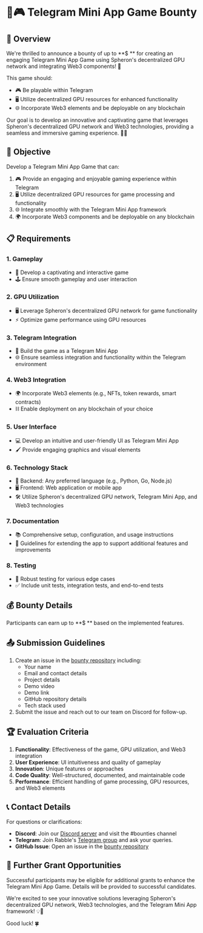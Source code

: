 # 🏀🎮 Telegram Mini App Game Bounty

## 🌟 Overview

We're thrilled to announce a bounty of up to **$ ** for creating an engaging Telegram Mini App Game using Spheron's decentralized GPU network and integrating Web3 components! 🚀

This game should:

- 🎮 Be playable within Telegram
- 🖥️ Utilize decentralized GPU resources for enhanced functionality
- 🌐 Incorporate Web3 elements and be deployable on any blockchain

Our goal is to develop an innovative and captivating game that leverages Spheron's decentralized GPU network and Web3 technologies, providing a seamless and immersive gaming experience. 🎲✨

## 🎯 Objective

Develop a Telegram Mini App Game that can:

1. 🎮 Provide an engaging and enjoyable gaming experience within Telegram
2. 🖥️ Utilize decentralized GPU resources for game processing and functionality
3. 🌐 Integrate smoothly with the Telegram Mini App framework
4. 🌍 Incorporate Web3 components and be deployable on any blockchain

## 📋 Requirements

### 1. Gameplay

- 🎯 Develop a captivating and interactive game
- 🕹️ Ensure smooth gameplay and user interaction

### 2. GPU Utilization

- 🖥️ Leverage Spheron's decentralized GPU network for game functionality
- ⚡ Optimize game performance using GPU resources

### 3. Telegram Integration

- 📱 Build the game as a Telegram Mini App
- 🌐 Ensure seamless integration and functionality within the Telegram environment

### 4. Web3 Integration

- 🌍 Incorporate Web3 elements (e.g., NFTs, token rewards, smart contracts)
- ⛓️ Enable deployment on any blockchain of your choice

### 5. User Interface

- 💻 Develop an intuitive and user-friendly UI as Telegram Mini App
- 🖌️ Provide engaging graphics and visual elements

### 6. Technology Stack

- 🔧 Backend: Any preferred language (e.g., Python, Go, Node.js)
- 🖥️ Frontend: Web application or mobile app
- 🛠️ Utilize Spheron's decentralized GPU network, Telegram Mini App, and Web3 technologies

### 7. Documentation

- 📚 Comprehensive setup, configuration, and usage instructions
- 📝 Guidelines for extending the app to support additional features and improvements

### 8. Testing

- 🧪 Robust testing for various edge cases
- ✅ Include unit tests, integration tests, and end-to-end tests

## 💰 Bounty Details

Participants can earn up to **$ ** based on the implemented features.

## 📤 Submission Guidelines

1. Create an issue in the [bounty repository](https://github.com/spheronfdn/spheron-bounties) including:
   - Your name
   - Email and contact details
   - Project details
   - Demo video
   - Demo link
   - GitHub repository details
   - Tech stack used
2. Submit the issue and reach out to our team on Discord for follow-up.

## 🏆 Evaluation Criteria

1. **Functionality**: Effectiveness of the game, GPU utilization, and Web3 integration
2. **User Experience**: UI intuitiveness and quality of gameplay
3. **Innovation**: Unique features or approaches
4. **Code Quality**: Well-structured, documented, and maintainable code
5. **Performance**: Efficient handling of game processing, GPU resources, and Web3 elements

## 📞 Contact Details

For questions or clarifications:

- **Discord**: Join our [Discord server](https://sphn.wiki/discord) and visit the #bounties channel
- **Telegram**: Join Rabble's [Telegram group](https://t.me/+rFqLyk4_W-diZDZl) and ask your queries.
- **GitHub Issue**: Open an issue in the [bounty repository](https://github.com/spheronfdn/spheron-bounties/issues)

## 🚀 Further Grant Opportunities

Successful participants may be eligible for additional grants to enhance the Telegram Mini App Game. Details will be provided to successful candidates.

We're excited to see your innovative solutions leveraging Spheron's decentralized GPU network, Web3 technologies, and the Telegram Mini App framework! 💡🌟

Good luck! 🍀

